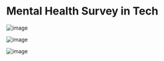 # Mental Health Survey in Tech

![image](https://user-images.githubusercontent.com/97614389/172567326-4cf31f3b-6655-4ff9-aecc-9b78c231d993.png)

![image](https://user-images.githubusercontent.com/97614389/172569662-17cc0542-2405-4249-a6a0-b300771cacb2.png)

![image](https://user-images.githubusercontent.com/97614389/172569882-d75f5b6f-2d33-4b72-9a7c-5b3aefed3173.png)

